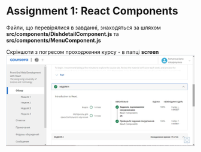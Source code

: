 ﻿# Assignment 1: React Components

Файли, що перевірялися в завданні, знаходяться за шляхом **src/components/DishdetailComponent.js** та **src/components/MenuComponent.js**

Скріншоти з погресом проходження курсу - в папці **screen**
![Week1](https://github.com/DaRomanova/react-assignments/raw/master/screen/Week1.jpg)

